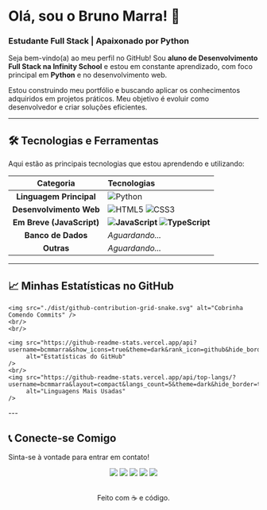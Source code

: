 # Olá, sou o Bruno Marra! 👋

### Estudante Full Stack | Apaixonado por Python

Seja bem-vindo(a) ao meu perfil no GitHub! Sou **aluno de Desenvolvimento Full Stack na Infinity School** e estou em constante aprendizado, com foco principal em **Python** e no desenvolvimento web.

Estou construindo meu portfólio e buscando aplicar os conhecimentos adquiridos em projetos práticos. Meu objetivo é evoluir como desenvolvedor e criar soluções eficientes.

---

## 🛠️ Tecnologias e Ferramentas

Aqui estão as principais tecnologias que estou aprendendo e utilizando:

| Categoria | Tecnologias |
| :---: | :--- |
| **Linguagem Principal** | <div align="left">![Python](https://img.shields.io/badge/Python-14354C?style=for-the-badge&logo=python&logoColor=white)</div> |
| **Desenvolvimento Web** | <div align="left">![HTML5](https://img.shields.io/badge/HTML5-E34F26?style=for-the-badge&logo=html5&logoColor=white)&nbsp;![CSS3](https://img.shields.io/badge/CSS3-1572B6?style=for-the-badge&logo=css3&logoColor=white)</div> |
| **Em Breve (JavaScript)** | <div align="left">**![JavaScript](https://img.shields.io/badge/JavaScript-F7DF1E?style=for-the-badge&logo=javascript&logoColor=black)**&nbsp;**![TypeScript](https://img.shields.io/badge/TypeScript-007ACC?style=for-the-badge&logo=typescript&logoColor=white)**</div> |
| **Banco de Dados** | *Aguardando...* |
| **Outras** | *Aguardando...* |

---
## 📈 Minhas Estatísticas no GitHub

<p align="center">
    
    <img src="./dist/github-contribution-grid-snake.svg" alt="Cobrinha Comendo Commits" />
    <br/>
    <br/> 

    <img src="https://github-readme-stats.vercel.app/api?username=bcmmarra&show_icons=true&theme=dark&rank_icon=github&hide_border=true" 
         alt="Estatísticas do GitHub" 
    />
    <br/>
    <img src="https://github-readme-stats.vercel.app/api/top-langs/?username=bcmmarra&layout=compact&langs_count=5&theme=dark&hide_border=true" 
         alt="Linguagens Mais Usadas"
    />
    
</p>
---

## 📞 Conecte-se Comigo

Sinta-se à vontade para entrar em contato!

<div align="center">
    <a href="https://www.linkedin.com/in/bruno-marra-71886918b/" target="_blank"><img src="https://img.shields.io/badge/-LinkedIn-%230077B5?style=for-the-badge&logo=linkedin&logoColor=white" target="_blank"></a>
    <a href="mailto:bcm_marra@gmail.com"><img src="https://img.shields.io/badge/-Gmail-%23EA4335?style=for-the-badge&logo=gmail&logoColor=white" target="_blank"></a>
    <a href="http://wa.me/5531991853333" target="_blank"><img src="https://img.shields.io/badge/WhatsApp-25D366?style=for-the-badge&logo=whatsapp&logoColor=white" target="_blank" /></a>
    <a href="https://instagram.com/bruno_c_marra" target="_blank"><img src="https://img.shields.io/badge/-Instagram-%23E4405F?style=for-the-badge&logo=instagram&logoColor=white" target="_blank"></a>
    <a href="https://www.youtube.com/@brunomarra2797" target="_blank"><img src="https://img.shields.io/badge/YouTube-FF0000?style=for-the-badge&logo=youtube&logoColor=white" target="_blank"></a>
</div>

<br>
<p align="center">Feito com ☕ e código.</p>
